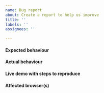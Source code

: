 ```yaml
---
name: Bug report
about: Create a report to help us improve
title: ''
labels: ''
assignees: ''

---
```


#### Expected behaviour


#### Actual behaviour


#### Live demo with steps to reproduce


#### Affected browser(s)
